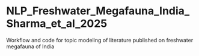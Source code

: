# NLP_Freshwater_Megafauna_India_Sharma_et_al_2025
Workflow and code for topic modeling of literature published on freshwater megafauna of India
